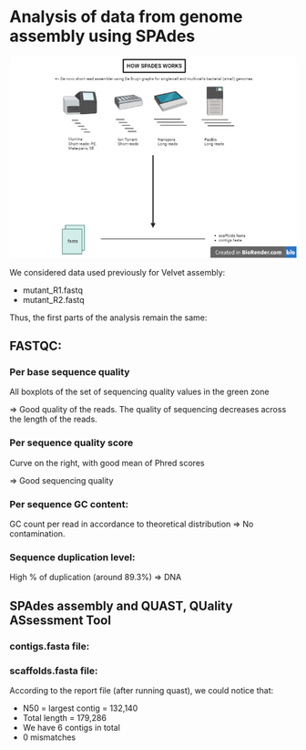 # Analysis of data from genome assembly using SPAdes

![alt text](work_spades.png)

We considered data used previously for Velvet assembly:
- mutant_R1.fastq
- mutant_R2.fastq

Thus, the first parts of the analysis remain the same:

## FASTQC:

### Per base sequence quality

All boxplots of the set of sequencing quality values in the green zone 

=> Good quality of the reads. The quality of sequencing decreases across the length of the reads.

### Per sequence quality score

Curve on the right, with good mean of Phred scores

=> Good sequencing quality

### Per sequence GC content:

GC count per read in accordance to theoretical distribution => No contamination.

### Sequence duplication level:

High % of duplication (around 89.3%) => DNA

## SPAdes assembly and QUAST, QUality ASsessment Tool

### contigs.fasta file:

### scaffolds.fasta file:

According to the report file (after running quast), we could notice that:

- N50 = largest contig = 132,140
- Total length = 179,286
- We have 6 contigs in total
- 0 mismatches
